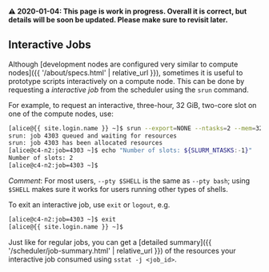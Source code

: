 <div class="alert alert-warning" role="alert" style="margin-top: 3ex">
<strong><span>⚠️</span> 2020-01-04: This page is work in progress.  Overall it is correct, but details will be soon be updated.  Please make sure to revisit later.</strong>
</div>

## Interactive Jobs

Although [development nodes are configured very similar to compute nodes]({{ '/about/specs.html' | relative_url }}), sometimes it is useful to prototype scripts interactively on a compute node.  This can be done by requesting a _interactive job_ from the scheduler using the `srun` command.

For example, to request an interactive, three-hour, 32 GiB, two-core slot on one of the compute nodes, use:

```sh
[alice@{{ site.login.name }} ~]$ srun --export=NONE --ntasks=2 --mem=32G --time=03:00:00 --pty $SHELL
srun: job 4303 queued and waiting for resources
srun: job 4303 has been allocated resources
[alice@c4-n2:job=4303 ~]$ echo "Number of slots: ${SLURM_NTASKS:-1}"
Number of slots: 2
[alice@c4-n2:job=4303 ~]$ 
```

_Comment_: For most users, `--pty $SHELL` is the same as `--pty bash`; using `$SHELL` makes sure it works for users running other types of shells.


To exit an interactive job, use `exit` or `logout`, e.g.

```sh
[alice@c4-n2:job=4303 ~]$ exit
[alice@{{ site.login.name }} ~]$
```

Just like for regular jobs, you can get a [detailed summary]({{ '/scheduler/job-summary.html' | relative_url }}) of the resources your interactive job consumed using `sstat -j <job_id>`.
